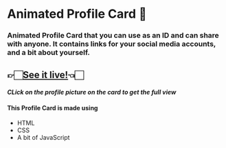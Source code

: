 # Animated Profile Card 📑
### Animated Profile Card that you can use as an ID and can share with anyone. It contains links for your social media accounts, and a bit about yourself.

## 👉🏻[See it live!](https://proghead00.github.io/Animated-Profile-Card/)👈🏻
#### *CLick on the profile picture on the card to get the full view*
#### This Profile Card is made using 
- HTML
- CSS
- A bit of JavaScript


